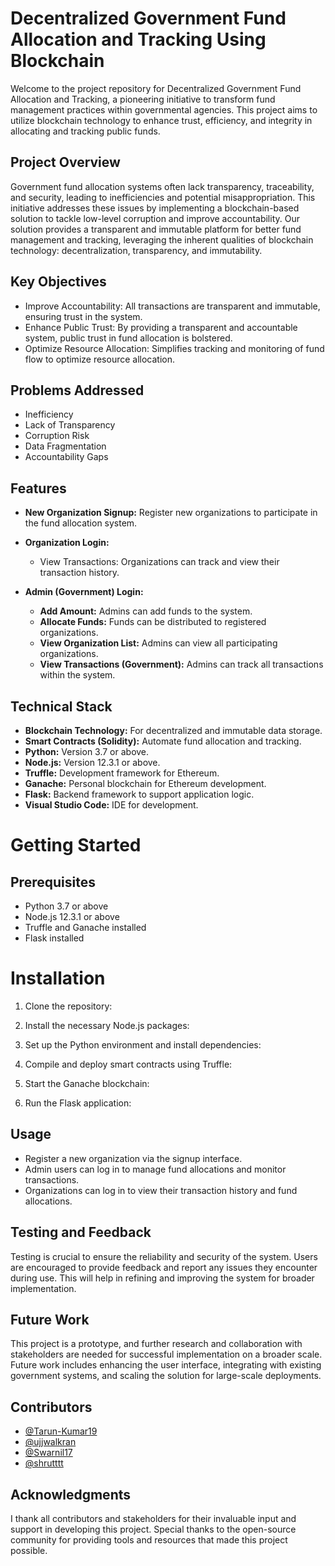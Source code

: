 # Decentralized Government Fund Allocation and Tracking Using Blockchain
Welcome to the project repository for Decentralized Government Fund Allocation and Tracking, a pioneering initiative to transform fund management practices within governmental agencies. This project aims to utilize blockchain technology to enhance trust, efficiency, and integrity in allocating and tracking public funds.

## Project Overview
Government fund allocation systems often lack transparency, traceability, and security, leading to inefficiencies and potential misappropriation. This initiative addresses these issues by implementing a blockchain-based solution to tackle low-level corruption and improve accountability. Our solution provides a transparent and immutable platform for better fund management and tracking, leveraging the inherent qualities of blockchain technology: decentralization, transparency, and immutability.

## Key Objectives
  * Improve Accountability: All transactions are transparent and immutable, ensuring trust in the system.
  * Enhance Public Trust: By providing a transparent and accountable system, public trust in fund allocation is bolstered.
  * Optimize Resource Allocation: Simplifies tracking and monitoring of fund flow to optimize resource allocation.
##  Problems Addressed
* Inefficiency
* Lack of Transparency
* Corruption Risk
* Data Fragmentation
* Accountability Gaps
## Features
* **New Organization Signup:** Register new organizations to participate in the fund allocation system.

* **Organization Login:**
  * View Transactions: Organizations can track and view their transaction history.
    
* **Admin (Government) Login:**

  * **Add Amount:** Admins can add funds to the system.
  * **Allocate Funds:** Funds can be distributed to registered organizations.
  * **View Organization List:** Admins can view all participating organizations.
  * **View Transactions (Government):** Admins can track all transactions within the system.
## Technical Stack
* **Blockchain Technology:** For decentralized and immutable data storage.
* **Smart Contracts (Solidity):** Automate fund allocation and tracking.
* **Python:** Version 3.7 or above.
* **Node.js:** Version 12.3.1 or above.
* **Truffle:** Development framework for Ethereum.
* **Ganache:** Personal blockchain for Ethereum development.
* **Flask:** Backend framework to support application logic.
* **Visual Studio Code:** IDE for development.
# Getting Started
## Prerequisites
* Python 3.7 or above
* Node.js 12.3.1 or above
* Truffle and Ganache installed
* Flask installed
# Installation
1. Clone the repository:

2. Install the necessary Node.js packages:

3. Set up the Python environment and install dependencies:

4. Compile and deploy smart contracts using Truffle:

5. Start the Ganache blockchain:

6. Run the Flask application:

## Usage
* Register a new organization via the signup interface.
* Admin users can log in to manage fund allocations and monitor transactions.
* Organizations can log in to view their transaction history and fund allocations.
## Testing and Feedback
Testing is crucial to ensure the reliability and security of the system. Users are encouraged to provide feedback and report any issues they encounter during use. This will help in refining and improving the system for broader implementation.

## Future Work
This project is a prototype, and further research and collaboration with stakeholders are needed for successful implementation on a broader scale. Future work includes enhancing the user interface, integrating with existing government systems, and scaling the solution for large-scale deployments.

## Contributors
- [@Tarun-Kumar19](https://github.com/Tarun-Kumar19)
- [@ujjwalkran](https://github.com/ujjwalkran)
- [@Swarnil17](https://github.com/Swarnil17)
- [@shrutttt](https://github.com/shrutttt)


## Acknowledgments
I thank all contributors and stakeholders for their invaluable input and support in developing this project. Special thanks to the open-source community for providing tools and resources that made this project possible.
